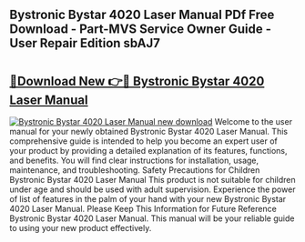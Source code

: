 ## Bystronic Bystar 4020 Laser Manual PDf Free Download - Part-MVS Service Owner Guide - User Repair Edition sbAJ7

# <h2><a href="http://bc64319.oget.top/?id=Bystronic+Bystar+4020+Laser+Manual">🔗Download New 👉🔴 Bystronic Bystar 4020 Laser Manual</a></h2>

[![Bystronic Bystar 4020 Laser Manual new download](https://i.imgur.com/5g1atiW.png)](http://bc64319.oget.top/?id=Bystronic+Bystar+4020+Laser+Manual)
Welcome to the user manual for your newly obtained Bystronic Bystar 4020 Laser Manual. This comprehensive guide is intended to help you become an expert user of your product by providing a detailed explanation of its features, functions, and benefits. You will find clear instructions for installation, usage, maintenance, and troubleshooting. Safety Precautions for Children Bystronic Bystar 4020 Laser Manual This product is not suitable for children under age and should be used with adult supervision. Experience the power of list of features in the palm of your hand with your new Bystronic Bystar 4020 Laser Manual. Please Keep This Information for Future Reference Bystronic Bystar 4020 Laser Manual. This manual will be your reliable guide to using your new product effectively.
